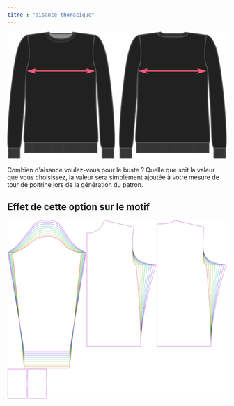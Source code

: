 ```yaml
---
titre : "aisance thoracique"
---
```


![Aisance de poitrine](chestease.svg)

Combien d'aisance voulez-vous pour le buste ? Quelle que soit la valeur que vous choisissez, la valeur sera simplement ajoutée à votre mesure de tour de poitrine lors de la génération du patron.

## Effet de cette option sur le motif

![Cette image montre l'effet de cette option en superposant plusieurs variantes qui ont une valeur différente pour cette option](sven_chestease_sample.svg "Effet de cette option sur le modèle")
